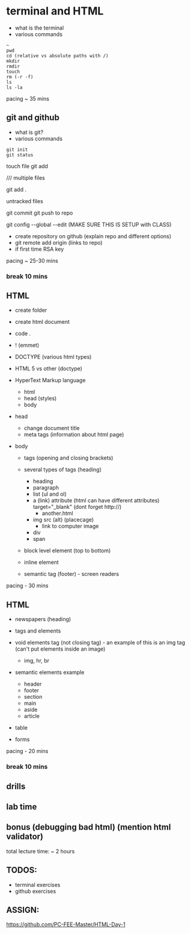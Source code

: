 # terminal and HTML

- what is the terminal
- various commands
```
~
pwd
cd (relative vs absolute paths with /)
mkdir
rmdir
touch
rm (-r -f)
ls
ls -la
```

pacing ~ 35 mins

## git and github
- what is git?
- various commands
```
git init
git status
```
touch file
git add <filename>

/// multiple files

git add .

untracked files

git commit
git push to repo

git config --global --edit (MAKE SURE THIS IS SETUP with CLASS)

- create repository on github (explain repo and different options)
- git remote add origin (links to repo)
- if first time RSA key

pacing ~ 25-30 mins

### break 10 mins

## HTML
- create folder
- create html document
- code .

- ! (emmet)
- DOCTYPE (various html types)
- HTML 5 vs other (doctype)
- HyperText Markup language
    - html
    - head (styles)
    - body
- head
    - change document title
    - meta tags (information about html page)
- body
    - tags (opening and closing brackets)
    - several types of tags (heading)
        - heading
        - paragraph
        - list (ul and ol)
        - a (link) attribute (html can have different attributes) target="_blank" (dont forget http://)
            - another.html
        - img src (alt) (placecage)
            - link to computer image
        - div
        - span
    - block level element (top to bottom)
    - inline element

    - semantic tag (footer) - screen readers

pacing - 30 mins

## HTML
- newspapers (heading)
- tags and elements
- void elements tag (not closing tag) - an example of this is an img tag (can't put elements inside an image)
    - img, hr, br
- semantic elements example
    - header
    - footer
    - section
    - main
    - aside
    - article

- table
- forms

pacing - 20 mins

### break 10 mins

## drills
## lab time

## bonus (debugging bad html) (mention html validator)


total lecture time: ~ 2 hours


## TODOS:
- terminal exercises
- github exercises


## ASSIGN:
https://github.com/PC-FEE-Master/HTML-Day-1